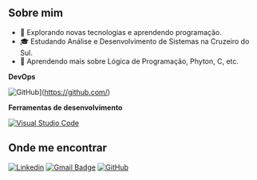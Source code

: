 
## Sobre mim

- 🤔 Explorando novas tecnologias e aprendendo programação.
- 🎓 Estudando Análise e Desenvolvimento de Sistemas na Cruzeiro do Sul.
- 🌱 Aprendendo mais sobre Lógica de Programação, Phyton, C, etc.


**DevOps**

![GitHub](https://img.shields.io/badge/GitHub-%23121011.svg?logo=github&logoColor=white)](https://github.com/)

**Ferramentas de desenvolvimento**

[![Visual Studio Code](https://custom-icon-badges.demolab.com/badge/Visual%20Studio%20Code-0078d7.svg?logo=vsc&logoColor=white)](#)


## Onde me encontrar

[![Linkedin](https://img.shields.io/badge/-LinkedIn-blue?style=flat-square&logo=Linkedin&logoColor=white&link=www.linkedin.com/in/thierry-sousa)](www.linkedin.com/in/thierry-sousa)
[![Gmail Badge](https://img.shields.io/badge/-seuemail@email.com-006bed?style=flat-square&logo=Gmail&logoColor=white&link=mailto:thierrysousa99@gmail.com)](mailto:thierrysousa99@gmail.com)
[![GitHub](https://img.shields.io/badge/GitHub-%23121011.svg?logo=github&logoColor=white)](https://github.com/Thierry-Sousa)

